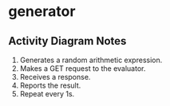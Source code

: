 # generator

## Activity Diagram Notes

1. Generates a random arithmetic expression.
1. Makes a GET request to the evaluator.
1. Receives a response.
1. Reports the result.
1. Repeat every 1s.